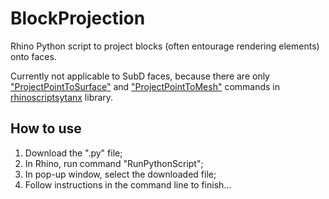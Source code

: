 # BlockProjection
Rhino Python script to project blocks (often entourage rendering elements) onto faces.

Currently not applicable to SubD faces, because there are only ["ProjectPointToSurface"](https://developer.rhino3d.com/api/RhinoScriptSyntax/#collapse-ProjectPointToSurface) and ["ProjectPointToMesh"](https://developer.rhino3d.com/api/RhinoScriptSyntax/#pointvector-ProjectPointToMesh) commands in [rhinoscriptsytanx](https://developer.rhino3d.com/api/RhinoScriptSyntax/) library.

## How to use
1. Download the ".py" file;
2. In Rhino, run command "RunPythonScript";
3. In pop-up window, select the downloaded file;
4. Follow instructions in the command line to finish...
